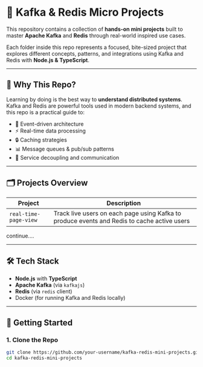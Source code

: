# 🔧 Kafka & Redis Micro Projects

This repository contains a collection of **hands-on mini projects** built to master **Apache Kafka** and **Redis** through real-world inspired use cases.

Each folder inside this repo represents a focused, bite-sized project that explores different concepts, patterns, and integrations using Kafka and Redis with **Node.js & TypeScript**.

---

## 📌 Why This Repo?

Learning by doing is the best way to **understand distributed systems**. Kafka and Redis are powerful tools used in modern backend systems, and this repo is a practical guide to:

- 🔁 Event-driven architecture
- ⚡ Real-time data processing
- 🔒 Caching strategies
- 📊 Message queues & pub/sub patterns
- 🧩 Service decoupling and communication

---

## 🗂️ Projects Overview

| Project | Description |
|--------|-------------|
| `real-time-page-view` | Track live users on each page using Kafka to produce events and Redis to cache active users |
continue....

---

## 🛠️ Tech Stack

- **Node.js** with **TypeScript**
- **Apache Kafka** (via `kafkajs`)
- **Redis** (via `redis` client)
- Docker (for running Kafka and Redis locally)

---

## 🚀 Getting Started

### 1. Clone the Repo
```bash
git clone https://github.com/your-username/kafka-redis-mini-projects.git
cd kafka-redis-mini-projects
